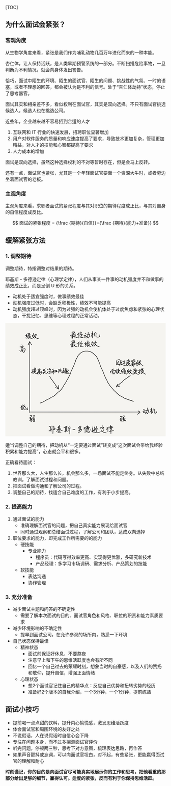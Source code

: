 
[TOC]

## 为什么面试会紧张？

### 客观角度

从生物学角度来看，紧张是我们作为哺乳动物几百万年进化而来的一种本能。

杏仁体，让人保持活跃，是人类早期预警系统的一部分。不断扫描危险事物，一旦判断为不利情况，就会向身体发出警告。

恰巧，面试中陌生的环境、陌生的面试官、陌生的问题、挑战性的气氛、一时的语塞，或者不理想的回答，都会被认为是不利的信号。处于“杏仁体劫持”状态，停止了思考器官。


面试其实和相亲差不多，看似权利在面试官，其实是双向选择。不只有面试官挑选候选人，候选人也在挑选公司。

近些年，企业越来越不容易招到合适的人才
1. 互联网和 IT 行业的快速发展，招聘职位显著增加
2. 用户对软件服务的质量和响应速度提高了要求，导致技术更加复杂，管理更加精益，对人才的技能和心智都提高了要求
3. 人力成本的增加

面试是双向选择，虽然这种选择权利的不对等暂时存在，但是会马上反转。

还有一点，面试官也紧张，尤其是一个年轻面试官要面一个资深大牛时，或者旁边坐着面试官的老板。

### 主观角度

主观角度来看，求职者面试的紧张程度与其对职位的期待程度成正比，与其对自身的自信程度成反比。

$$
面试的紧张程度 = {\frac {期待}{自信}}={\frac {期待}{能力+准备}}
$$

## 缓解紧张方法

### 1. 调整期待

调整期待，特指调整对结果的期待。

耶基斯 - 多德逊定律（心理学定律），人们从事某一件事的动机强度并不和做事的绩效成正比，而是呈倒 U 形的关系。

- 动机处于适宜强度时，做事绩效最佳
- 动机强度过低时，会缺乏积极性，绩效不可能提高
- 动机强度超过顶峰时，因为过强的动机会使机体处于过度焦虑和紧张的心理状态，干扰记忆、思维等心理过程的正常活动。

 ![心理学定律](./pic/耶基斯-多德逊定律.png) 

适当调整自己的期待，把动机从“一定要通过面试”转变成“这次面试会带给我经验积累和能力提高”，心态就会平和很多。

正确看待面试：

1. 世界那么大，人生那么长，机会那么多，一场面试不能定终身。从失败中总结教训，了解面试过程和问题。
2. 把面试看做沟通和了解公司的过程。
3. 调整自己的期待，找适合自己难度的工作，有利于小步提高。


### 2. 提高能力

1. 通过面试的能力
    - 准确理解面试官的问题，把自己真实能力展现给面试官
    - 同时通过观察和总结面试过程，了解公司和团队，达成双向选择
2. 职位要求的能力，即完成工作所需要的的能力
    - 硬技能
        - 专业能力
            - 程序员：代码写得效率更高、实现得更优雅，多研究新技术
            - 产品经理：多学习市场调研、需求分析、产品策划的技能
    - 软技能
        - 表达沟通
        - 协作管理


### 3. 充分准备 

- 减少面试主题和问答的不确定性
    - 需要了解本次面试的目的、面试官角色和风格、职位的职责和能力素质要求
- 减少环境影响的不确定性
    - 提早到面试公司，在允许参观的场所内，熟悉一下环境
- 自己状态保持最佳
    - 精神状态
        - 面试前保证好休息，不要熬夜
        - 注意早上和下午的思维活跃度也会有所不同
        - 回忆一个自己过去的荣耀时刻，想象当时的自豪感，以及人们的赞扬和敬仰，提升自信，增强正面情绪
    - 心理状态
        - 想2个面试官记住自己的精华点：反应自己优势和扭转劣势的经历
        - 准备好2个版本的自我介绍，一个3分钟，一个1分钟，提前练熟


## 面试小技巧

- 提前喝一点点甜的饮料，提升内心愉悦感，激发思维活跃度
- 体会面试官和周围环境的友好之处
- 不说假话，人在说假话时自信心会下降
- 专注在问题本身，而不过多揣测面试官评价
- 听完问题，停顿两三秒，思考下对方意图，梳理表达思路，再作答
- 如果声音颤抖或忘词，可以向面试官坦白，对不起，有些紧张，更能赢得面试官的理解和耐心


**时刻谨记，你的目的是向面试官尽可能真实地展示你的工作和思考，把他看重的那部分给出足够的细节，赢得认可。适度的紧张，反而有利于你保持思维活跃。**
